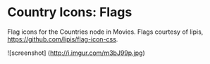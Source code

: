 <h1>Country Icons: Flags</h1>

Flag icons for the Countries node in Movies. Flags courtesy of lipis, https://github.com/lipis/flag-icon-css.

![screenshot] (http://i.imgur.com/m3bJ99p.jpg)